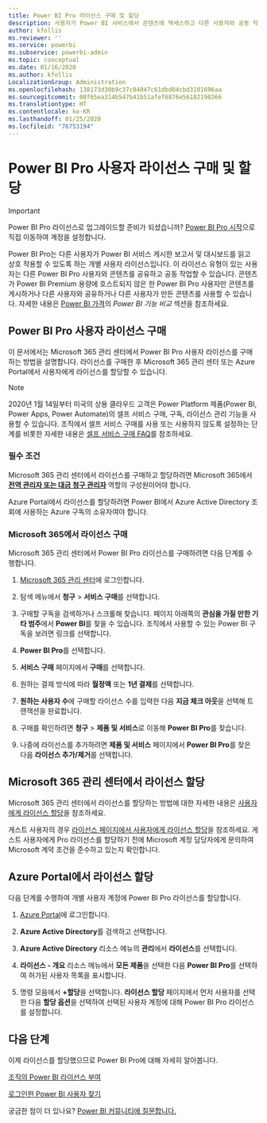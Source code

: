```yaml
---
title: Power BI Pro 라이선스 구매 및 할당
description: 사용자가 Power BI 서비스에서 콘텐츠에 액세스하고 다른 사용자와 공동 작업할 수 있도록 Power BI Pro 사용자 라이선스를 구매하고 사용자에게 할당하는 방법을 알아봅니다.
author: kfollis
ms.reviewer: ''
ms.service: powerbi
ms.subservice: powerbi-admin
ms.topic: conceptual
ms.date: 01/16/2020
ms.author: kfollis
LocalizationGroup: Administration
ms.openlocfilehash: 138173d30b9c37c04047c61dbd04cbd3101696aa
ms.sourcegitcommit: 08f65ea314b547b41b51afef6876e56182190266
ms.translationtype: HT
ms.contentlocale: ko-KR
ms.lasthandoff: 01/25/2020
ms.locfileid: "76753194"
---
```

# <a name="purchase-and-assign-power-bi-pro-user-licenses"></a>Power BI Pro 사용자 라이선스 구매 및 할당

>[!IMPORTANT]
>Power BI Pro 라이선스로 업그레이드할 준비가 되셨습니까? [Power BI Pro 시작](https://go.microsoft.com/fwlink/?LinkId=2106428&clcid=0x409&cmpid=pbidocs-purchasing-power-bi-pro)으로 직접 이동하여 계정을 설정합니다.

Power BI Pro는 다른 사용자가 Power BI 서비스 게시한 보고서 및 대시보드를 읽고 상호 작용할 수 있도록 하는 개별 사용자 라이선스입니다. 이 라이선스 유형이 있는 사용자는 다른 Power BI Pro 사용자와 콘텐츠를 공유하고 공동 작업할 수 있습니다. 콘텐츠가 Power BI Premium 용량에 호스트되지 않은 한 Power BI Pro 사용자만 콘텐츠를 게시하거나 다른 사용자와 공유하거나 다른 사용자가 만든 콘텐츠를 사용할 수 있습니다. 자세한 내용은 [Power BI 가격](https://powerbi.microsoft.com/pricing/)의 _Power BI 기능 비교_ 섹션을 참조하세요.

## <a name="purchase-power-bi-pro-user-licenses"></a>Power BI Pro 사용자 라이선스 구매

이 문서에서는 Microsoft 365 관리 센터에서 Power BI Pro 사용자 라이선스를 구매하는 방법을 설명합니다. 라이선스를 구매한 후 Microsoft 365 관리 센터 또는 Azure Portal에서 사용자에게 라이선스를 할당할 수 있습니다.

> [!NOTE]
> 2020년 1월 14일부터 미국의 상용 클라우드 고객은 Power Platform 제품(Power BI, Power Apps, Power Automate)의 셀프 서비스 구매, 구독, 라이선스 관리 기능을 사용할 수 있습니다. 조직에서 셀프 서비스 구매를 사용 또는 사용하지 않도록 설정하는 단계를 비롯한 자세한 내용은 [셀프 서비스 구매 FAQ](https://docs.microsoft.com/microsoft-365/commerce/subscriptions/self-service-purchase-faq)를 참조하세요.

### <a name="prerequisites"></a>필수 조건

Microsoft 365 관리 센터에서 라이선스를 구매하고 할당하려면 Microsoft 365에서 **[전역 관리자 또는 대금 청구 관리자](https://support.office.com/article/about-office-365-admin-roles-da585eea-f576-4f55-a1e0-87090b6aaa9d)** 역할의 구성원이어야 합니다.

Azure Portal에서 라이선스를 할당하려면 Power BI에서 Azure Active Directory 조회에 사용하는 Azure 구독의 소유자여야 합니다.

### <a name="purchase-licenses-in-microsoft-365"></a>Microsoft 365에서 라이선스 구매

Microsoft 365 관리 센터에서 Power BI Pro 라이선스를 구매하려면 다음 단계를 수행합니다.

1. [Microsoft 365 관리 센터](https://admin.microsoft.com)에 로그인합니다.

2. 탐색 메뉴에서 **청구** > **서비스 구매**를 선택합니다.

3. 구매할 구독을 검색하거나 스크롤해 찾습니다. 페이지 아래쪽의 **관심을 가질 만한 기타 범주**에서 **Power BI**를 찾을 수 있습니다. 조직에서 사용할 수 있는 Power BI 구독을 보려면 링크를 선택합니다.

4. **Power BI Pro**를 선택합니다.

5. **서비스 구매** 페이지에서 **구매**를 선택합니다.

6. 원하는 결제 방식에 따라 **월정액** 또는 **1년 결제**를 선택합니다.

7. **원하는 사용자 수**에 구매할 라이선스 수를 입력한 다음 **지금 체크 아웃**을 선택해 트랜잭션을 완료합니다.

8. 구매를 확인하려면 **청구** > **제품 및 서비스**로 이동해 **Power BI Pro**를 찾습니다.

9. 나중에 라이선스를 추가하려면 **제품 및 서비스** 페이지에서 **Power BI Pro**를 찾은 다음 **라이선스 추가/제거**를 선택합니다.

## <a name="assign-licenses-in-the-microsoft-365-admin-center"></a>Microsoft 365 관리 센터에서 라이선스 할당

Microsoft 365 관리 센터에서 라이선스를 할당하는 방법에 대한 자세한 내용은 [사용자에게 라이선스 할당](/office365/admin/manage/assign-licenses-to-users)을 참조하세요.

게스트 사용자의 경우 [라이선스 페이지에서 사용자에게 라이선스 할당](/office365/admin/manage/assign-licenses-to-users#assign-licenses-to-users-on-the-licenses-page)을 참조하세요. 게스트 사용자에게 Pro 라이선스를 할당하기 전에 Microsoft 계정 담당자에게 문의하여 Microsoft 계약 조건을 준수하고 있는지 확인합니다.

## <a name="assign-licenses-in-the-azure-portal"></a>Azure Portal에서 라이선스 할당

다음 단계를 수행하여 개별 사용자 계정에 Power BI Pro 라이선스를 할당합니다.

1. [Azure Portal](https://portal.azure.com/)에 로그인합니다.

2. **Azure Active Directory**를 검색하고 선택합니다.

3. **Azure Active Directory** 리소스 메뉴의 **관리**에서 **라이선스**를 선택합니다.

4. **라이선스 - 개요** 리소스 메뉴에서 **모든 제품**을 선택한 다음 **Power BI Pro**를 선택하여 허가된 사용자 목록을 표시합니다.

5. 명령 모음에서 **+할당**을 선택합니다. **라이선스 할당** 페이지에서 먼저 사용자를 선택한 다음 **할당 옵션**을 선택하여 선택된 사용자 계정에 대해 Power BI Pro 라이선스를 설정합니다.

## <a name="next-steps"></a>다음 단계

이제 라이선스를 할당했으므로 Power BI Pro에 대해 자세히 알아봅니다.

[조직의 Power BI 라이선스 부여](service-admin-licensing-organization.md)

[로그인한 Power BI 사용자 찾기](service-admin-access-usage.md)

궁금한 점이 더 있나요? [Power BI 커뮤니티에 질문합니다.](https://community.powerbi.com/)
